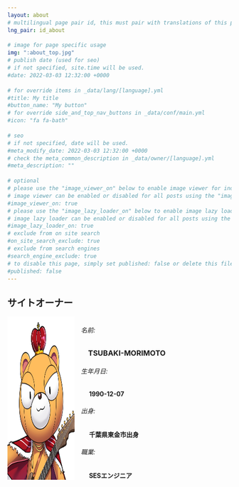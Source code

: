 ```yaml
---
layout: about
# multilingual page pair id, this must pair with translations of this page. (This name must be unique)
lng_pair: id_about

# image for page specific usage
img: ":about_top.jpg"
# publish date (used for seo)
# if not specified, site.time will be used.
#date: 2022-03-03 12:32:00 +0000

# for override items in _data/lang/[language].yml
#title: My title
#button_name: "My button"
# for override side_and_top_nav_buttons in _data/conf/main.yml
#icon: "fa fa-bath"

# seo
# if not specified, date will be used.
#meta_modify_date: 2022-03-03 12:32:00 +0000
# check the meta_common_description in _data/owner/[language].yml
#meta_description: ""

# optional
# please use the "image_viewer_on" below to enable image viewer for individual pages or posts (_posts/ or [language]/_posts folders).
# image viewer can be enabled or disabled for all posts using the "image_viewer_posts: true" setting in _data/conf/main.yml.
#image_viewer_on: true
# please use the "image_lazy_loader_on" below to enable image lazy loader for individual pages or posts (_posts/ or [language]/_posts folders).
# image lazy loader can be enabled or disabled for all posts using the "image_lazy_loader_posts: true" setting in _data/conf/main.yml.
#image_lazy_loader_on: true
# exclude from on site search
#on_site_search_exclude: true
# exclude from search engines
#search_engine_exclude: true
# to disable this page, simply set published: false or delete this file
#published: false
---
```


<!--
{%- comment -%} Please delete below and place your page content here {%- endcomment -%}

{%- comment -%}
{%- include util/auto-content-generator.liquid -%}
{{ website_info_text_first }}
テスト文章
{{ website_info_text_second }}
{%- endcomment -%}
-->

<!--プロフィールレイアウト-->
<style>
.flex{
    display: flex;
    justify-content: start;
}
.flex>img{
    width: 30%;
}
.profile{
margin: 0 0 0 1em;
}
.profile>h3{
margin: 0 0 0 1em;
}
.profile>h4{
margin: 0 0 0 1.3em;
}

</style>

<h2>サイトオーナー</h2>
  <!-- 自己紹介テンプレート
  ### Name:
  ## ユーザー名
  -->

<div class="flex">
<!--プロフィール写真をUPする　サイズは50x50px-->

<!--![](/assets/img/about/about.jpg)-->
<img src="/assets/img/about/about.jpg" alt="プロフィール">

<div class="profile">
<!-- 自己紹介テンプレート-->

<h6> 名前:</h6>
<h3> TSUBAKI-MORIMOTO</h3>
<h6> 生年月日:</h6>
<h4> 1990-12-07</h4>
<h6> 出身:</h6>
<h4> 千葉県東金市出身</h4>
<h6> 職業:</h6>
<h4> SESエンジニア</h4>

</div>
</div>

<!-- 自己紹介テンプレート Memberが追加されたらコメントアウトの中を追加
<h2>Site Member</h1>

<div class="flex">

<img src="/assets/img/about/about.jpg" alt="プロフィール">

<div class="profile">

<h6> Nname:</h6>
<h3> TSUBAKI-MORIMOTO</h3>
<h6> birth:</h6>
<h4> 1990-12-07</h4>
<h6> Birthplace:</h6>
<h4> Togane City Chiba Japan</h4>
<h6> title:</h6>
<h4> SES Engineer</h4>

</div>
</div>
  -->
